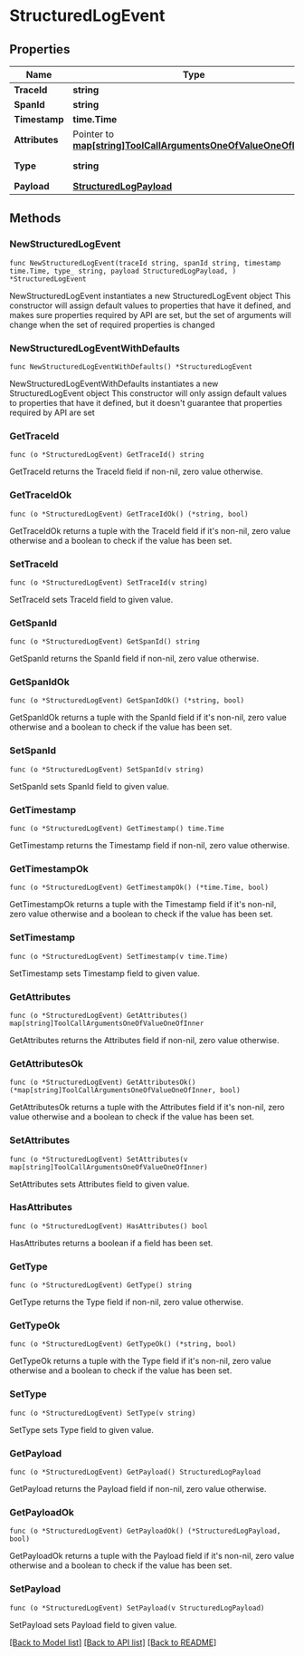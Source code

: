 # StructuredLogEvent

## Properties

Name | Type | Description | Notes
------------ | ------------- | ------------- | -------------
**TraceId** | **string** |  | 
**SpanId** | **string** |  | 
**Timestamp** | **time.Time** |  | 
**Attributes** | Pointer to [**map[string]ToolCallArgumentsOneOfValueOneOfInner**](ToolCallArgumentsOneOfValueOneOfInner.md) |  | [optional] 
**Type** | **string** |  | [default to "structured_log"]
**Payload** | [**StructuredLogPayload**](StructuredLogPayload.md) |  | 

## Methods

### NewStructuredLogEvent

`func NewStructuredLogEvent(traceId string, spanId string, timestamp time.Time, type_ string, payload StructuredLogPayload, ) *StructuredLogEvent`

NewStructuredLogEvent instantiates a new StructuredLogEvent object
This constructor will assign default values to properties that have it defined,
and makes sure properties required by API are set, but the set of arguments
will change when the set of required properties is changed

### NewStructuredLogEventWithDefaults

`func NewStructuredLogEventWithDefaults() *StructuredLogEvent`

NewStructuredLogEventWithDefaults instantiates a new StructuredLogEvent object
This constructor will only assign default values to properties that have it defined,
but it doesn't guarantee that properties required by API are set

### GetTraceId

`func (o *StructuredLogEvent) GetTraceId() string`

GetTraceId returns the TraceId field if non-nil, zero value otherwise.

### GetTraceIdOk

`func (o *StructuredLogEvent) GetTraceIdOk() (*string, bool)`

GetTraceIdOk returns a tuple with the TraceId field if it's non-nil, zero value otherwise
and a boolean to check if the value has been set.

### SetTraceId

`func (o *StructuredLogEvent) SetTraceId(v string)`

SetTraceId sets TraceId field to given value.


### GetSpanId

`func (o *StructuredLogEvent) GetSpanId() string`

GetSpanId returns the SpanId field if non-nil, zero value otherwise.

### GetSpanIdOk

`func (o *StructuredLogEvent) GetSpanIdOk() (*string, bool)`

GetSpanIdOk returns a tuple with the SpanId field if it's non-nil, zero value otherwise
and a boolean to check if the value has been set.

### SetSpanId

`func (o *StructuredLogEvent) SetSpanId(v string)`

SetSpanId sets SpanId field to given value.


### GetTimestamp

`func (o *StructuredLogEvent) GetTimestamp() time.Time`

GetTimestamp returns the Timestamp field if non-nil, zero value otherwise.

### GetTimestampOk

`func (o *StructuredLogEvent) GetTimestampOk() (*time.Time, bool)`

GetTimestampOk returns a tuple with the Timestamp field if it's non-nil, zero value otherwise
and a boolean to check if the value has been set.

### SetTimestamp

`func (o *StructuredLogEvent) SetTimestamp(v time.Time)`

SetTimestamp sets Timestamp field to given value.


### GetAttributes

`func (o *StructuredLogEvent) GetAttributes() map[string]ToolCallArgumentsOneOfValueOneOfInner`

GetAttributes returns the Attributes field if non-nil, zero value otherwise.

### GetAttributesOk

`func (o *StructuredLogEvent) GetAttributesOk() (*map[string]ToolCallArgumentsOneOfValueOneOfInner, bool)`

GetAttributesOk returns a tuple with the Attributes field if it's non-nil, zero value otherwise
and a boolean to check if the value has been set.

### SetAttributes

`func (o *StructuredLogEvent) SetAttributes(v map[string]ToolCallArgumentsOneOfValueOneOfInner)`

SetAttributes sets Attributes field to given value.

### HasAttributes

`func (o *StructuredLogEvent) HasAttributes() bool`

HasAttributes returns a boolean if a field has been set.

### GetType

`func (o *StructuredLogEvent) GetType() string`

GetType returns the Type field if non-nil, zero value otherwise.

### GetTypeOk

`func (o *StructuredLogEvent) GetTypeOk() (*string, bool)`

GetTypeOk returns a tuple with the Type field if it's non-nil, zero value otherwise
and a boolean to check if the value has been set.

### SetType

`func (o *StructuredLogEvent) SetType(v string)`

SetType sets Type field to given value.


### GetPayload

`func (o *StructuredLogEvent) GetPayload() StructuredLogPayload`

GetPayload returns the Payload field if non-nil, zero value otherwise.

### GetPayloadOk

`func (o *StructuredLogEvent) GetPayloadOk() (*StructuredLogPayload, bool)`

GetPayloadOk returns a tuple with the Payload field if it's non-nil, zero value otherwise
and a boolean to check if the value has been set.

### SetPayload

`func (o *StructuredLogEvent) SetPayload(v StructuredLogPayload)`

SetPayload sets Payload field to given value.



[[Back to Model list]](../README.md#documentation-for-models) [[Back to API list]](../README.md#documentation-for-api-endpoints) [[Back to README]](../README.md)


